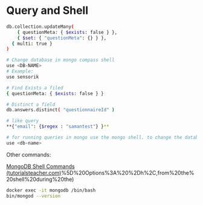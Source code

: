 # Query and Shell

```bash
db.collection.updateMany(
	{ questionMeta: { $exists: false } },
	{ $set: { "questionMeta": {} } },
  { multi: true }
)
```

```bash
# Change database in mongo compass shell
use <DB-NAME>
# Example:
use sensorik
```

```bash
# Find Exists a filed
{ questionMeta: { $exists: false } }
```

```bash
# Distinct a field
db.answers.distinct( "questionnaireId" )
```

```bash
# like query
**{"email": {$regex : "samantest"} }**
```

```bash
# for running queries in mongo use the mongo shell. to change the database in mongo use following command:
use <db-name>
```

Other commands:

[MongoDB Shell Commands (tutorialsteacher.com)](https://www.tutorialsteacher.com/mongodb/mongodb-shell-commands#:~:text=mongodb)%5D%20Options%3A%20%2Dh%2C,from%20the%20shell%20during%20the)

```bash
docker exec -it mongodb /bin/bash
bin/mongod --version
```